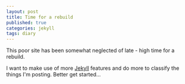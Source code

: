 ```yaml
---
layout: post
title: Time for a rebuild
published: true
categories: jekyll
tags: diary
---
```


This poor site has been somewhat neglected of late - high time for a rebuild.

<!--more-->

I want to make use of more [Jekyll](https://jekyllrb.com) features and do more to classify the things I'm posting. Better get started...
